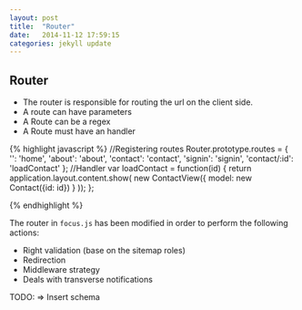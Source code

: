 ```yaml
---
layout: post
title:  "Router"
date:   2014-11-12 17:59:15
categories: jekyll update
---
```


## Router

+ The router is responsible for routing the url on the client side.
+ A route can have parameters
+ A Route can be a regex
+ A Route must have an handler


{% highlight javascript %}
//Registering routes
Router.prototype.routes = {
    '': 'home',
    'about': 'about',
    'contact': 'contact',
    'signin': 'signin',
    'contact/:id': 'loadContact'
  };
//Handler
var loadContact = function(id) {
    return application.layout.content.show(
      new ContactView({
        model: new Contact({id: id})
      }
    ));
  };

{% endhighlight %}

The router in  `focus.js` has been modified in order to perform the following actions:

+ Right validation (base on the sitemap roles)
+ Redirection
+ Middleware strategy
+ Deals with transverse notifications

TODO: => Insert schema

